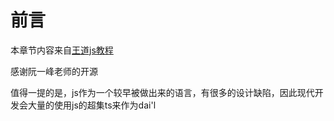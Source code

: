 # 前言

本章节内容来自[王道js教程](https://wangdoc.com/javascript/)

感谢阮一峰老师的开源

值得一提的是，js作为一个较早被做出来的语言，有很多的设计缺陷，因此现代开发会大量的使用js的超集ts来作为dai'l
